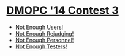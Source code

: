 # [DMOPC '14 Contest 3](http://www.dmoj.ca/contest/dmopc14c3)

* [Not Enough Users!][]
* [Not Enough Rejudging!][]
* [Not Enough Personnel!][]
* [Not Enough Testers!][]

[Not Enough Users!]:     http://www.dmoj.ca/problem/dmopc14c3p1
[Not Enough Rejudging!]: http://www.dmoj.ca/problem/dmopc14c3p2
[Not Enough Personnel!]: http://www.dmoj.ca/problem/dmopc14c3p3
[Not Enough Testers!]:   https://dmoj.ca/problem/dmopc14c3p4
